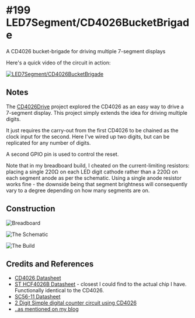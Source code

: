 # #199 LED7Segment/CD4026BucketBrigade

A CD4026 bucket-brigade for driving multiple 7-segment displays

Here's a quick video of the circuit in action:

[![LED7Segment/CD4026BucketBrigade](https://img.youtube.com/vi/-gfQWZTg-N8/0.jpg)](https://www.youtube.com/watch?v=-gfQWZTg-N8)


## Notes

The [CD4026Drive](../CD4026Drive) project explored the CD4026 as an easy way to drive a 7-segment display.
This project simply extends the idea for driving multiple digits.

It just requires the carry-out from the first CD4026 to be chained as the clock input for the second.
Here I've wired up two digits, but can be replicated for any number of digits.

A second GPIO pin is used to control the reset.

Note that in my breadboard build, I cheated on the current-limiting resistors: placing a single 220Ω on each LED digit cathode
rather than a 220Ω on each segment anode as per the schematic. Using a single anode resistor works fine - the downside
being that segment brightness will consequently vary to a degree depending on how many segments are on.

## Construction

![Breadboard](./assets/CD4026BucketBrigade_bb.jpg?raw=true)

![The Schematic](./assets/CD4026BucketBrigade_schematic.jpg?raw=true)

![The Build](./assets/CD4026BucketBrigade_build.jpg?raw=true)

## Credits and References

* [CD4026 Datasheet](https://www.futurlec.com/4000Series/CD4026.shtml)
* [ST HCF4026B Datasheet](http://www.digchip.com/datasheets/parts/datasheet/456/HCF4026-pdf.php) - closest I could find to the actual chip I have. Functionally identical to the CD4026.
* [SC56-11 Datasheet](../assets/SC56-11_datasheet.pdf?raw=true)
* [2 Digit Simple digital counter circuit using CD4026](http://www.eleccircuit.com/simple-two-digits-counter-using-cd4026/)
* [..as mentioned on my blog](https://blog.tardate.com/2016/04/littlearduinoprojects199-cd4026-bucket.html)

